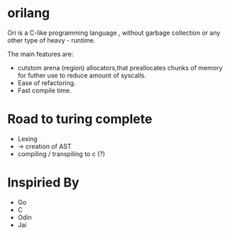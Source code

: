 # orilang

Ori is a C-like programming language , without garbage collection or any other type of heavy - runtime. 

The main features are:
- cutstom arena (region) allocators,that preallocates chunks of memory for futher use to reduce amount of syscalls.
- Ease of refactoring.
- Fast compile time.

# Road to turing complete
- Lexing 
- -> creation of AST
- compiling / transpiling to c (?)

# Inspiried By

- Go
- C
- Odin 
- Jai
